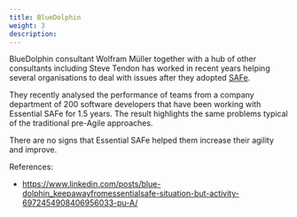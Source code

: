 ```yaml
---
title: BlueDolphin
weight: 3
description: 
---
```


BlueDolphin consultant Wolfram Müller together with a hub of other consultants including Steve Tendon has worked in recent years helping several organisations to deal with issues after they adopted [SAFe](https://www.scaledagileframework.com/). 

They recently analysed the performance of teams from a company department of 200 software developers that have been working with Essential SAFe for 1.5 years. The result highlights the same problems typical of the traditional pre-Agile approaches.

There are no signs that Essential SAFe helped them increase their agility and improve.

References: 
- https://www.linkedin.com/posts/blue-dolphin_keepawayfromessentialsafe-situation-but-activity-6972454908406956033-pu-A/
